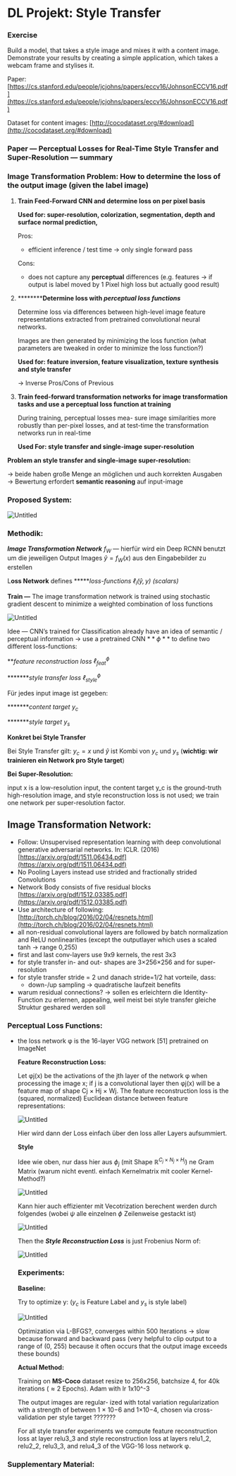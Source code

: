 # DL Projekt: Style Transfer

### Exercise

Build a model, that takes a style image and mixes it with a content image. Demonstrate your results by creating a simple application, which takes a webcam frame and stylises it.

Paper: [https://cs.stanford.edu/people/jcjohns/papers/eccv16/JohnsonECCV16.pdf](https://cs.stanford.edu/people/jcjohns/papers/eccv16/JohnsonECCV16.pdf)

Dataset for content images: [http://cocodataset.org/#download](http://cocodataset.org/#download)

### Paper — Perceptual Losses for Real-Time Style Transfer and Super-Resolution — summary

### Image Transformation Problem: How to determine the loss of the output image (given the label image)

1. ************Train Feed-Forward CNN and determine loss on per pixel basis************
    
    ****************Used for: super-resolution, colorization, segmentation, depth and surface normal prediction,**************** 
    
    Pros:
    
    - efficient inference / test time → only single forward pass
    
    Cons:
    
    - does not capture any **perceptual** differences (e.g. features → if output is label moved by 1 Pixel high loss but actually good result)

1. **********Determine loss with *perceptual loss functions*** 
    
    Determine loss via differences between high-level image feature representations extracted from pretrained convolutional neural networks.
    
    Images are then generated by minimizing the loss function (what parameters are tweaked in order to minimize the loss function?) 
    
    ********************Used for: feature inversion, feature visualization, texture synthesis and style transfer********************
    
    → Inverse Pros/Cons of Previous
    
2. **Train feed-forward transformation networks for image transformation tasks and use a perceptual loss function at training**
    
    During training, perceptual losses mea- sure image similarities more robustly than per-pixel losses, and at test-time the transformation networks run in real-time
    
    ********Used For: style transfer and single-image super-resolution********
    

**Problem an style transfer and single-image super-resolution:**

→ beide haben große Menge an möglichen und auch korrekten Ausgaben → Bewertung erfordert **************semantic reasoning************** auf input-image

### Proposed System:

![Untitled](resources/Untitled.png)

### Methodik:

*****************************Image Transformation Network***************************** $f_W$ — hierfür wird ein Deep RCNN benutzt um die jeweiligen Output Images $\hat{y} =f_W(x)$ aus den Eingabebilder zu erstellen

L******oss Network****** defines ******loss-functions $\ell_i(\hat{y}, y)$ (scalars)*

************Train —************ The image transformation network is trained using stochastic gradient descent to minimize a weighted combination of loss functions

![Untitled](resources/Untitled%201.png)

Idee — CNN’s trained for Classification already have an idea of semantic / perceptual information → use a pretrained CNN $**\phi**$ to define two different loss-functions:

***feature reconstruction loss $\ell_{\text{feat}}^\phi$*

********style transfer loss $\ell_{\text{style}}^{\phi}$*

Für jedes input image ist gegeben:

********content target $y_c$*

********style target $y_s$*

************Konkret bei Style Transfer************

Bei Style Transfer gilt: $y_c = x$ und $\hat{y}$ ist Kombi von $y_c$ und $y_s$ (****************wichtig: wir trainieren ein Network pro Style target****************)

******Bei Super-Resolution:******

input x is a low-resolution input, the content target y_c is the ground-truth high-resolution image, and style reconstruction loss is not used; we train one network per super-resolution factor.

## Image Transformation Network:

- Follow: Unsupervised representation learning with deep convolutional generative adversarial networks. In: ICLR. (2016)
[https://arxiv.org/pdf/1511.06434.pdf](https://arxiv.org/pdf/1511.06434.pdf)
- No Pooling Layers instead use strided and fractionally strided Convolutions
- Network Body consists of five residual blocks
[https://arxiv.org/pdf/1512.03385.pdf](https://arxiv.org/pdf/1512.03385.pdf)
- Use architecture of following:
[http://torch.ch/blog/2016/02/04/resnets.html](http://torch.ch/blog/2016/02/04/resnets.html)
- all non-residual convolutional layers are followed by batch normalization and ReLU nonlinearities (except the outputlayer which uses a scaled tanh → range 0,255)
- first and last conv-layers use 9x9 kernels, the rest 3x3
- for style transfer in- and out- shapes are 3×256×256 and for super-resolution
- for style transfer stride = 2  und danach stride=1/2 hat vorteile, dass:
    - down-/up sampling → quadratische laufzeit benefits
- warum residual connections? → sollen es erleichtern die Identity-Function zu erlernen, appealing, weil meist bei style transfer gleiche Struktur geshared werden soll

### Perceptual Loss Functions:

- the loss network φ is the 16-layer VGG network [51] pretrained on ImageNet
    
    ********************************************************Feature Reconstruction Loss:********************************************************
    
    Let φj(x) be the activations of the jth layer of the network φ when processing the image x; if j is a convolutional layer then φj(x) will be a feature map of shape Cj × Hj × Wj. The feature reconstruction loss is the (squared, normalized) Euclidean distance between feature representations:
    
    ![Untitled](resources/Untitled%202.png)
    
    Hier wird dann der Loss einfach über den loss aller Layers aufsummiert.
    
    ************Style************ 
    
    Idee wie oben, nur dass hier aus $\phi_j$ (mit Shape $\mathbb{R}^{C_j \times N_j \times H_j}$) ne Gram Matrix (warum nicht eventl. einfach Kernelmatrix mit cooler Kernel-Method?)
    
    ![Untitled](resources/Untitled%203.png)
    
    Kann hier auch effizienter mit Vecotrization berechent werden durch folgendes (wobei $\psi$ alle einzelnen $\phi$ Zeilenweise gestackt ist)
    
    ![Untitled](resources/Untitled%204.png)
    
    Then the *********************************Style Reconstruction Loss********************************* is just Frobenius Norm of:
    
    ![Untitled](resources/Untitled%205.png)
    
    ### Experiments:
    
    ******************Baseline:******************
    
    Try to optimize y: ($y_c$ is Feature Label and $y_s$ is style label)
    
    ![Untitled](resources/Untitled%206.png)
    
    Optimization via L-BFGS?, converges within 500 Iterations → slow because forward and backward pass (very helpful to clip output to a range of (0, 255) because it often occurs that the output image exceeds these bounds)
    
    ******************Actual Method:******************
    
    Training on ********MS-Coco******** dataset resize to 256x256, batchsize 4, for 40k iterations ($\approx 2$ Epochs). Adam with lr 1x10^-3
    
    The output images are regular- ized with total variation regularization with a strength of between 1 × 10−6 and 1×10−4, chosen via cross-validation per style target ???????
    
    For all style transfer experiments we compute feature reconstruction loss at layer relu3_3 and style reconstruction loss at layers relu1_2, relu2_2, relu3_3, and relu4_3 of the VGG-16 loss network φ.
    

### Supplementary Material:

[](https://cs.stanford.edu/people/jcjohns/papers/fast-style/fast-style-supp.pdf)